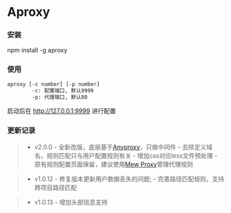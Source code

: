 # Aproxy

### 安装

npm install -g aproxy

### 使用

````bash
aproxy [-c number] [-p number]
        -c: 配置端口, 默认9999
        -p: 代理端口, 默认80
````

启动后在 http://127.0.0.1:9999 进行配置

### 更新记录

> - v2.0.0
     - 全新改版，底层基于[Anyproxy](https://github.com/alibaba/anyproxy)，只做中间件
     - 去除定义域名，规则匹配只与用户配置规则有关
     - 增加css对应less文件预处理
     - 原有规则配置页面保留，建议使用[Mew Proxy]()管理代理规则

> - v1.0.12
     - 修复版本更新用户数据丢失的问题;
     - 完善路径匹配规则，支持跨项目路径匹配

> - v1.0.13
     - 增加头部信息支持
